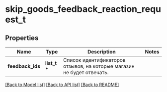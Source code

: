 # skip_goods_feedback_reaction_request_t

## Properties
Name | Type | Description | Notes
------------ | ------------- | ------------- | -------------
**feedback_ids** | **list_t \*** | Список идентификаторов отзывов, на которые магазин не будет отвечать. | 

[[Back to Model list]](../README.md#documentation-for-models) [[Back to API list]](../README.md#documentation-for-api-endpoints) [[Back to README]](../README.md)


